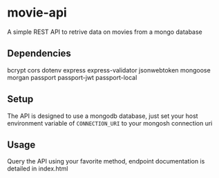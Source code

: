 # movie-api

A simple REST API to retrive data on movies from a mongo database

## Dependencies

bcrypt
cors
dotenv
express
express-validator
jsonwebtoken
mongoose
morgan
passport
passport-jwt
passport-local

## Setup

The API is designed to use a mongodb database, just set your host environment variable of `CONNECTION_URI` to your mongosh connection uri

## Usage

Query the API using your favorite method, endpoint documentation is detailed in index.html
